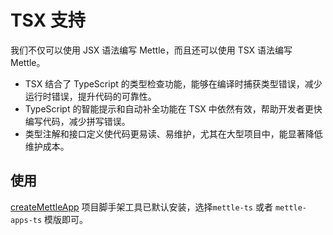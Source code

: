 # TSX 支持

我们不仅可以使用 JSX 语法编写 Mettle，而且还可以使用 TSX 语法编写 Mettle。

- TSX 结合了 TypeScript 的类型检查功能，能够在编译时捕获类型错误，减少运行时错误，提升代码的可靠性。
- TypeScript 的智能提示和自动补全功能在 TSX 中依然有效，帮助开发者更快编写代码，减少拼写错误。
- 类型注解和接口定义使代码更易读、易维护，尤其在大型项目中，能显著降低维护成本。

## 使用

[createMettleApp](/zh/tool/createMettleApp/) 项目脚手架工具已默认安装，选择`mettle-ts` 或者 `mettle-apps-ts` 模版即可。
